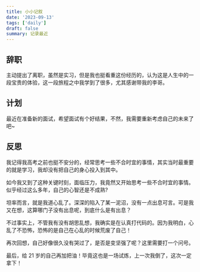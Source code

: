 ```yaml
---
title: 小小记叙
date: '2023-09-13'
tags: ['daily']
draft: false
summary: 记录最近
---
```


## 辞职

主动提出了离职，虽然是实习，但是我也挺看重这份经历的，认为这是人生中的一段宝贵的体验，这一段旅程之中我学到了很多，尤其感谢带我的李哥。

## 计划

最近在准备新的面试，希望面试有个好结果，不然，我需要重新考虑自己的未来了吧~

## 反思

我记得我高考之前也挺不安分的，经常思考一些不合时宜的事情，其实当时最重要的就是学习，我却没有把自己的身心投入到其中。

如今我又到了这种关键时刻，面临压力，我竟然又开始思考一些不合时宜的事情。似乎经过这么多年，自己的心智还是不成熟?

坦率而言，就是我道心乱了。深深的陷入了某一泥沼，没有一点出息可言。可是我又在想，这算哪门子没有出息呢，到底什么是有出息？

不过事实上，不管我有没有胡思乱想，我确实是在认真打代码的。因为我明白，心乱了不恐怖，恐怖的是自己在心乱的时候荒废了自己！

再次回想，自己好像很久没有哭过了，是否是变坚强了呢？这里需要打一个问号。

最后，给 21 岁的自己再加把油！毕竟这也是一场试炼，上一次我倒了，这次一定拿下！

